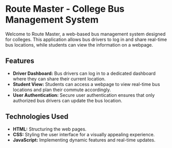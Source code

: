 # Route Master - College Bus Management System

Welcome to Route Master, a web-based bus management system designed for colleges. This application allows bus drivers to log in and share real-time bus locations, while students can view the information on a webpage.

## Features

- **Driver Dashboard:** Bus drivers can log in to a dedicated dashboard where they can share their current location.
- **Student View:** Students can access a webpage to view real-time bus locations and plan their commute accordingly.
- **User Authentication:** Secure user authentication ensures that only authorized bus drivers can update the bus location.

## Technologies Used

- **HTML:** Structuring the web pages.
- **CSS:** Styling the user interface for a visually appealing experience.
- **JavaScript:** Implementing dynamic features and real-time updates.


